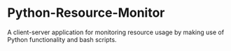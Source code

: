 # Python-Resource-Monitor
A client-server application for monitoring resource usage by making use of Python functionality and bash scripts.
